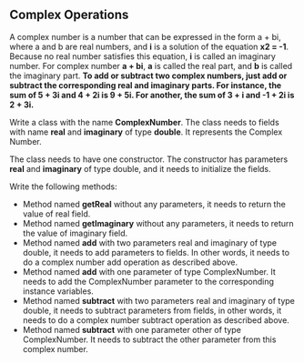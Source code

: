 ## Complex Operations

A complex number is a number that can be expressed in the form a + bi, where a and b are real 
numbers, and **i** is a solution of the equation **x2 = -1**. Because no real number satisfies this
equation, **i** is called an imaginary number. For complex number **a + bi**, **a** is called the real
part, and **b** is called the imaginary part. **To add or subtract two complex numbers, just add or 
subtract the corresponding real and imaginary parts. For instance, the sum of 5 + 3i and 4 + 2i is
9 + 5i. For another, the sum of 3 + i and -1 + 2i is 2 + 3i.**

Write a class with the name **ComplexNumber**. The class needs to fields with name **real** and
**imaginary** of type **double**. It represents the Complex Number.

The class needs to have one constructor. The constructor has parameters **real** and **imaginary**
of type double, and it needs to initialize the fields.

Write the following methods:

- Method named **getReal** without any parameters, it needs to return the value of real field.
- Method named **getImaginary** without any parameters, it needs to return the value of imaginary field.
- Method named **add** with two parameters real and imaginary of type double, it needs to add parameters to fields. In other words, it needs to do a complex number add operation as described above.
- Method named **add** with one parameter of type ComplexNumber. It needs to add the ComplexNumber parameter to the corresponding instance variables.
- Method named **subtract** with two parameters real and imaginary of type double, it needs to subtract parameters from fields, in other words, it needs to do a complex number subtract operation as described above.
- Method named **subtract** with one parameter other of type ComplexNumber. It needs to subtract the other parameter from this complex number.

